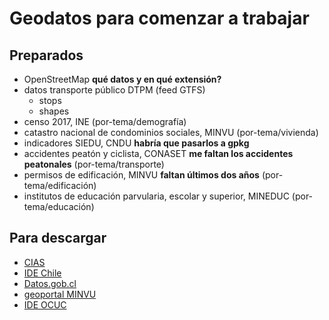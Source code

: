 # Geodatos para comenzar a trabajar

## Preparados

- OpenStreetMap **qué datos y en qué extensión?**
- datos transporte público DTPM (feed GTFS)
    - stops
    - shapes
- censo 2017, INE (por-tema/demografía)
- catastro nacional de condominios sociales, MINVU (por-tema/vivienda)
- indicadores SIEDU, CNDU **habría que pasarlos a gpkg**
- accidentes peatón y ciclista, CONASET **me faltan los accidentes peatonales** (por-tema/transporte)
- permisos de edificación, MINVU **faltan últimos dos años** (por-tema/edificación)
- institutos de educación parvularia, escolar y superior, MINEDUC (por-tema/educación)

## Para descargar

<!-- - [SIEDU - CNDU](http://siedu.ine.cl/) -->
- [CIAS](https://drive.google.com/drive/folders/1_sMfB5Q0YtzBtf2akEehj9_7WlysHU3R?usp=sharing)
- [IDE Chile](http://www.ide.cl/index.php/informacion-territorial/descargar-informacion-territorial)
- [Datos.gob.cl](http://datos.gob.cl/)
- [geoportal MINVU](http://ide.minvu.cl/geoportal/catalog/main/home.page)
- [IDE OCUC](https://ideocuc-ocuc.hub.arcgis.com/)
